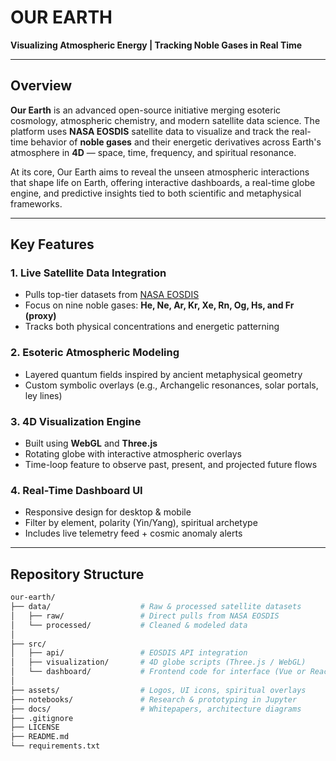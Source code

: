 # OUR EARTH  
**Visualizing Atmospheric Energy | Tracking Noble Gases in Real Time**

---

## Overview

**Our Earth** is an advanced open-source initiative merging esoteric cosmology, atmospheric chemistry, and modern satellite data science. The platform uses **NASA EOSDIS** satellite data to visualize and track the real-time behavior of **noble gases** and their energetic derivatives across Earth's atmosphere in **4D** — space, time, frequency, and spiritual resonance.

At its core, Our Earth aims to reveal the unseen atmospheric interactions that shape life on Earth, offering interactive dashboards, a real-time globe engine, and predictive insights tied to both scientific and metaphysical frameworks.

---

## Key Features

### 1. **Live Satellite Data Integration**
- Pulls top-tier datasets from [NASA EOSDIS](https://earthdata.nasa.gov/)
- Focus on nine noble gases: **He, Ne, Ar, Kr, Xe, Rn, Og, Hs, and Fr (proxy)**
- Tracks both physical concentrations and energetic patterning

### 2. **Esoteric Atmospheric Modeling**
- Layered quantum fields inspired by ancient metaphysical geometry
- Custom symbolic overlays (e.g., Archangelic resonances, solar portals, ley lines)

### 3. **4D Visualization Engine**
- Built using **WebGL** and **Three.js**
- Rotating globe with interactive atmospheric overlays
- Time-loop feature to observe past, present, and projected future flows

### 4. **Real-Time Dashboard UI**
- Responsive design for desktop & mobile
- Filter by element, polarity (Yin/Yang), spiritual archetype
- Includes live telemetry feed + cosmic anomaly alerts

---

## Repository Structure

```bash
our-earth/
├── data/                    # Raw & processed satellite datasets
│   ├── raw/                 # Direct pulls from NASA EOSDIS
│   └── processed/           # Cleaned & modeled data
│
├── src/
│   ├── api/                 # EOSDIS API integration
│   ├── visualization/       # 4D globe scripts (Three.js / WebGL)
│   └── dashboard/           # Frontend code for interface (Vue or React)
│
├── assets/                  # Logos, UI icons, spiritual overlays
├── notebooks/               # Research & prototyping in Jupyter
├── docs/                    # Whitepapers, architecture diagrams
├── .gitignore
├── LICENSE
├── README.md
└── requirements.txt
